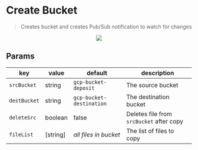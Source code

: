 # Create Bucket

> Creates bucket and creates Pub/Sub notification to watch for changes

<p align="center">
  <a href="https://github.com/luan-asym/gcp-test-playground/actions/workflows/deploy-transferfiles.html.yml">
    <img src="https://github.com/luan-asym/gcp-test-playground/actions/workflows/deploy-transferfiles.html.yml/badge.svg">
  </a>
</p>

## Params

| key          | value    | default                  | description                              |
| ------------ | -------- | ------------------------ | ---------------------------------------- |
| `srcBucket`  | string   | `gcp-bucket-deposit`     | The source bucket                        |
| `destBucket` | string   | `gcp-bucket-destination` | The destination bucket                   |
| `deleteSrc`  | boolean  | false                    | Deletes file from `srcBucket` after copy |
| `fileList`   | [string] | _all files in bucket_    | The list of files to copy                |
